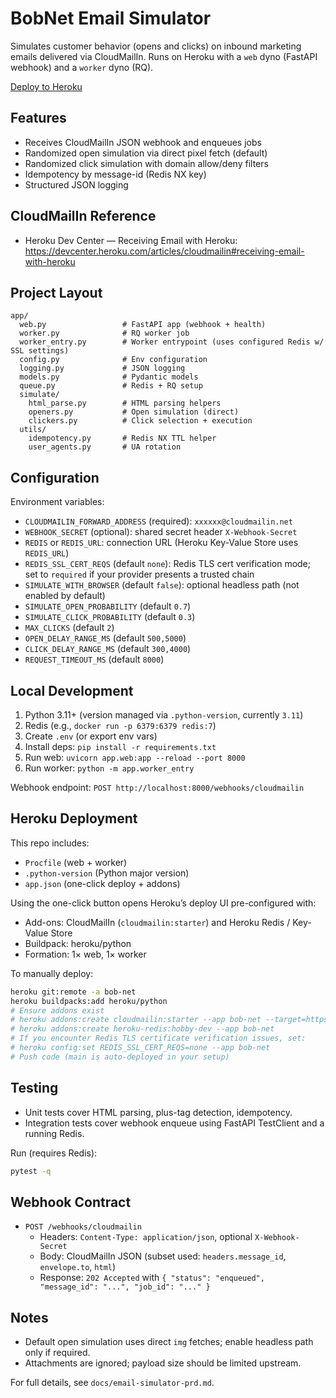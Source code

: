 # BobNet Email Simulator

Simulates customer behavior (opens and clicks) on inbound marketing emails delivered via CloudMailIn. Runs on Heroku with a `web` dyno (FastAPI webhook) and a `worker` dyno (RQ).

[Deploy to Heroku](https://heroku.com/deploy)

## Features
- Receives CloudMailIn JSON webhook and enqueues jobs
- Randomized open simulation via direct pixel fetch (default)
- Randomized click simulation with domain allow/deny filters
- Idempotency by message-id (Redis NX key)
- Structured JSON logging

## CloudMailIn Reference
- Heroku Dev Center — Receiving Email with Heroku: https://devcenter.heroku.com/articles/cloudmailin#receiving-email-with-heroku

## Project Layout
```
app/
  web.py                 # FastAPI app (webhook + health)
  worker.py              # RQ worker job
  worker_entry.py        # Worker entrypoint (uses configured Redis w/ SSL settings)
  config.py              # Env configuration
  logging.py             # JSON logging
  models.py              # Pydantic models
  queue.py               # Redis + RQ setup
  simulate/
    html_parse.py        # HTML parsing helpers
    openers.py           # Open simulation (direct)
    clickers.py          # Click selection + execution
  utils/
    idempotency.py       # Redis NX TTL helper
    user_agents.py       # UA rotation
```

## Configuration
Environment variables:
- `CLOUDMAILIN_FORWARD_ADDRESS` (required): `xxxxxx@cloudmailin.net`
- `WEBHOOK_SECRET` (optional): shared secret header `X-Webhook-Secret`
- `REDIS` or `REDIS_URL`: connection URL (Heroku Key-Value Store uses `REDIS_URL`)
- `REDIS_SSL_CERT_REQS` (default `none`): Redis TLS cert verification mode; set to `required` if your provider presents a trusted chain
- `SIMULATE_WITH_BROWSER` (default `false`): optional headless path (not enabled by default)
- `SIMULATE_OPEN_PROBABILITY` (default `0.7`)
- `SIMULATE_CLICK_PROBABILITY` (default `0.3`)
- `MAX_CLICKS` (default `2`)
- `OPEN_DELAY_RANGE_MS` (default `500,5000`)
- `CLICK_DELAY_RANGE_MS` (default `300,4000`)
- `REQUEST_TIMEOUT_MS` (default `8000`)

## Local Development
1. Python 3.11+ (version managed via `.python-version`, currently `3.11`)
2. Redis (e.g., `docker run -p 6379:6379 redis:7`)
3. Create `.env` (or export env vars)
4. Install deps: `pip install -r requirements.txt`
5. Run web: `uvicorn app.web:app --reload --port 8000`
6. Run worker: `python -m app.worker_entry`

Webhook endpoint: `POST http://localhost:8000/webhooks/cloudmailin`

## Heroku Deployment
This repo includes:
- `Procfile` (web + worker)
- `.python-version` (Python major version)
- `app.json` (one-click deploy + addons)

Using the one-click button opens Heroku’s deploy UI pre-configured with:
- Add-ons: CloudMailIn (`cloudmailin:starter`) and Heroku Redis / Key-Value Store
- Buildpack: heroku/python
- Formation: 1× web, 1× worker

To manually deploy:
```bash
heroku git:remote -a bob-net
heroku buildpacks:add heroku/python
# Ensure addons exist
# heroku addons:create cloudmailin:starter --app bob-net --target=https://bob-net.herokuapp.com/webhooks/cloudmailin
# heroku addons:create heroku-redis:hobby-dev --app bob-net
# If you encounter Redis TLS certificate verification issues, set:
# heroku config:set REDIS_SSL_CERT_REQS=none --app bob-net
# Push code (main is auto-deployed in your setup)
```

## Testing
- Unit tests cover HTML parsing, plus-tag detection, idempotency.
- Integration tests cover webhook enqueue using FastAPI TestClient and a running Redis.

Run (requires Redis):
```bash
pytest -q
```

## Webhook Contract
- `POST /webhooks/cloudmailin`
  - Headers: `Content-Type: application/json`, optional `X-Webhook-Secret`
  - Body: CloudMailIn JSON (subset used: `headers.message_id`, `envelope.to`, `html`)
  - Response: `202 Accepted` with `{ "status": "enqueued", "message_id": "...", "job_id": "..." }`

## Notes
- Default open simulation uses direct `img` fetches; enable headless path only if required.
- Attachments are ignored; payload size should be limited upstream.

For full details, see `docs/email-simulator-prd.md`.

